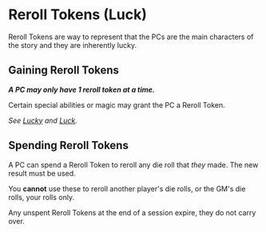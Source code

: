# Reroll Tokens (Luck)

Reroll Tokens are way to represent that the PCs are the main characters of the story and they are inherently lucky.

## Gaining Reroll Tokens

***A PC may only have 1 reroll token at a time.***

Certain special abilities or magic may grant the PC a Reroll Token.

*See [Lucky](../../Player%20Characters/Ancenstries/Human.md#Lucky) and [Luck](../../Magic/Spells/Spells%20by%20Level/Level%202/Luck.md).*

## Spending Reroll Tokens

A PC can spend a Reroll Token to reroll any die roll that *they* made. The new result must be used.

You **cannot** use these to reroll another player's die rolls, or the GM's die rolls, your rolls only.

Any unspent Reroll Tokens at the end of a session expire, they do not carry over.
